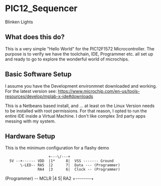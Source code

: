 # PIC12_Sequencer
Blinken Lights


## What does this do?

This is a very simple "Hello World" for the PIC12F1572 Microcontroller.
The purpose is to verify we have the toolchain, IDE, Programmer etc. all set up and ready to go to explore the wonderful world of microchips.

## Basic Software Setup

I assume you have the Development environmnet downloaded and working.
For the latest version see: https://www.microchip.com/en-us/tools-resources/develop/mplab-x-ide#downloads

This is a Netbeans based install, and ... at least on the Linux Version needs to be installed with root permissions.
For that reason, I opted to run the entire IDE inside a Virtual Machine. I don't like complex 3rd party apps messing with my system.

## Hardware Setup

This is the minimum configuration for a flashy demo

        
                        +---\/---+
      5V --+------ VDD  |1*     8|  VSS ------- Ground
           \-LED-- RA5  |2      7|  Data --- (Programmer)
                   RA4  |3      6|  Clock -- (Programmer)
  (Programmer) -- MCLR  |4      5|  RA2
                        +--------+

